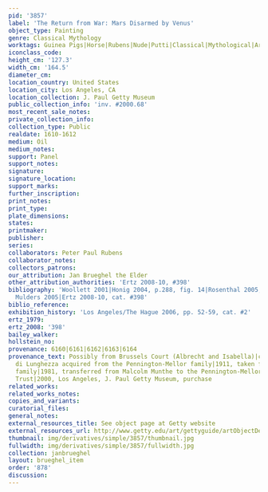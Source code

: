 ```yaml
---
pid: '3857'
label: 'The Return from War: Mars Disarmed by Venus'
object_type: Painting
genre: Classical Mythology
worktags: Guinea Pigs|Horse|Rubens|Nude|Putti|Classical|Mythological|Armor|Cannon|Fruit
iconclass_code:
height_cm: '127.3'
width_cm: '164.5'
diameter_cm:
location_country: United States
location_city: Los Angeles, CA
location_collection: J. Paul Getty Museum
public_collection_info: 'inv. #2000.68'
most_recent_sale_notes:
private_collection_info:
collection_type: Public
realdate: 1610-1612
medium: Oil
medium_notes:
support: Panel
support_notes:
signature:
signature_location:
support_marks:
further_inscription:
print_notes:
print_type:
plate_dimensions:
states:
printmaker:
publisher:
series:
collaborators: Peter Paul Rubens
collaborator_notes:
collectors_patrons:
our_attribution: Jan Brueghel the Elder
other_attribution_authorities: 'Ertz 2008-10, #398'
bibliography: 'Woollett 2001|Honig 2004, p.288, fig. 14|Rosenthal 2005, 73-75|Van
  Mulders 2005|Ertz 2008-10, cat. #398'
biblio_reference:
exhibition_history: 'Los Angeles/The Hague 2006, pp. 52-59, cat. #2'
ertz_1979:
ertz_2008: '398'
bailey_walker:
hollstein_no:
provenance: 6160|6161|6162|6163|6164
provenance_text: Possibly from Brussels Court (Albrecht and Isabella)|ca. 1890, Castello
  di Lunghezza acquired from the Pennington-Mellor family|1911, taken from an English
  family|1981, transferred from Malcolm Munthe to the Pennington-Mellor Munthe Charity
  Trust|2000, Los Angeles, J. Paul Getty Museum, purchase
related_works:
related_works_notes:
copies_and_variants:
curatorial_files:
general_notes:
external_resources_title: See object page at Getty website
external_resources_url: http://www.getty.edu/art/gettyguide/artObjectDetails
thumbnail: img/derivatives/simple/3857/thumbnail.jpg
fullwidth: img/derivatives/simple/3857/fullwidth.jpg
collection: janbrueghel
layout: brueghel_item
order: '878'
discussion:
---
```

